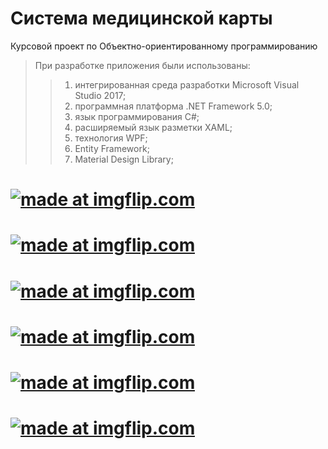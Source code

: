 # Система медицинской карты
Курсовой проект по Объектно-ориентированному программированию
> При разработке приложения были использованы:
>> 1.  интегрированная среда разработки Microsoft Visual Studio 2017;
>> 2.  программная платформа .NET Framework 5.0;
>> 3.  язык программирования C#;
>> 4. расширяемый язык разметки XAML;
>> 5. технология WPF;
>> 6. Entity Framework;
>> 7.  Material Design Library;

# <a href="https://imgflip.com/gif/2axs1u"><img src="https://i.imgflip.com/2axs1u.gif" title="made at imgflip.com"/></a>
# <a href="https://imgflip.com/gif/2axsg6"><img src="https://i.imgflip.com/2axsg6.gif" title="made at imgflip.com"/></a>
# <a href="https://imgflip.com/gif/2axsmh"><img src="https://i.imgflip.com/2axsmh.gif" title="made at imgflip.com"/></a>
# <a href="https://imgflip.com/gif/2axsru"><img src="https://i.imgflip.com/2axsru.gif" title="made at imgflip.com"/></a>
# <a href="https://imgflip.com/gif/2axsuq"><img src="https://i.imgflip.com/2axsuq.gif" title="made at imgflip.com"/></a>
# <a href="https://imgflip.com/gif/2axsxk"><img src="https://i.imgflip.com/2axsxk.gif" title="made at imgflip.com"/></a>
